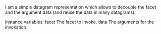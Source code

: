 I am a simple datagram representation which allows to decouple the facet and the argument data (and reuse the data in many datagrams).

Instance variables:
	facet	<TObjectID>	The facet to invoke.
	data	<ByteArray>	The arguments for the invokation.